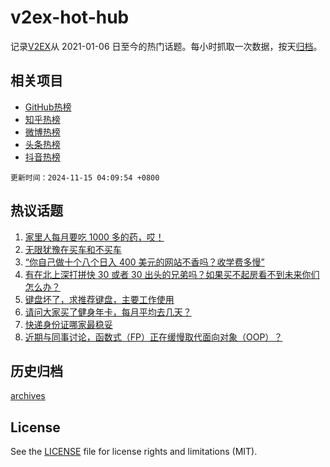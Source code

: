 # v2ex-hot-hub

 记录[V2EX](https://www.v2ex.com/)从 2021-01-06 日至今的热门话题。每小时抓取一次数据，按天[归档](archives)。
 
 ## 相关项目

- [GitHub热榜](https://github.com/snaildev/github-hot-hub)
- [知乎热榜](https://github.com/snaildev/zhihu-hot-hub)
- [微博热榜](https://github.com/snaildev/weibo-hot-hub)
- [头条热榜](https://github.com/snaildev/toutiao-hot-hub)
- [抖音热榜](https://github.com/snaildev/douyin-hot-hub)


 `更新时间：2024-11-15 04:09:54 +0800`

## 热议话题

1. [家里人每月要吃 1000 多的药，哎！](https://www.v2ex.com/t/1089385)
1. [无限犹豫在买车和不买车](https://www.v2ex.com/t/1089497)
1. [“你自己做十个八个日入 400 美元的网站不香吗？收学费多慢”](https://www.v2ex.com/t/1089639)
1. [有在北上深打拼快 30 或者 30 出头的兄弟吗？如果买不起房看不到未来你们怎么办？](https://www.v2ex.com/t/1089491)
1. [键盘坏了，求推荐键盘，主要工作使用](https://www.v2ex.com/t/1089388)
1. [请问大家买了健身年卡，每月平均去几天？](https://www.v2ex.com/t/1089393)
1. [快递身份证哪家最稳妥](https://www.v2ex.com/t/1089444)
1. [近期与同事讨论，函数式（FP）正在缓慢取代面向对象（OOP）？](https://www.v2ex.com/t/1089413)

## 历史归档

[archives](archives)

## License

See the [LICENSE](LICENSE) file for license rights and limitations (MIT).
